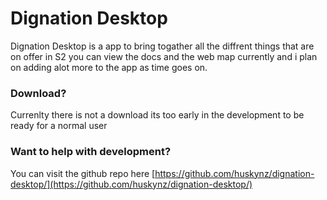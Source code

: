 # Dignation Desktop

Dignation Desktop is a app to bring togather all the diffrent things that are on offer in S2 you can view the docs and the web map currently and i plan on adding alot more to the app as time goes on.

### Download?

Currenlty there is not a download its too early in the development to be ready for a normal user

### Want to help with development?&#x20;

You can visit the github repo here [https://github.com/huskynz/dignation-desktop/](https://github.com/huskynz/dignation-desktop/)
